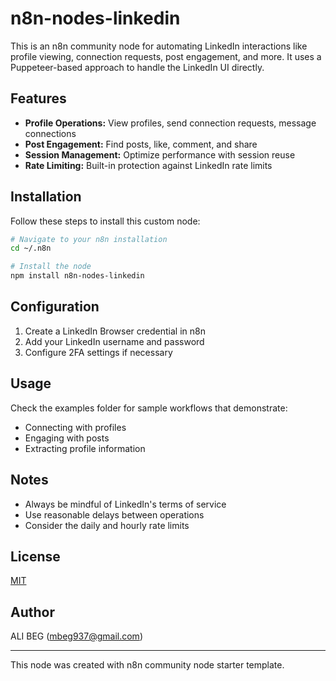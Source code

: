 # n8n-nodes-linkedin

This is an n8n community node for automating LinkedIn interactions like profile viewing, connection requests, post engagement, and more. It uses a Puppeteer-based approach to handle the LinkedIn UI directly.

## Features

- **Profile Operations:** View profiles, send connection requests, message connections
- **Post Engagement:** Find posts, like, comment, and share
- **Session Management:** Optimize performance with session reuse
- **Rate Limiting:** Built-in protection against LinkedIn rate limits

## Installation

Follow these steps to install this custom node:

```bash
# Navigate to your n8n installation
cd ~/.n8n

# Install the node
npm install n8n-nodes-linkedin
```

## Configuration

1. Create a LinkedIn Browser credential in n8n
2. Add your LinkedIn username and password
3. Configure 2FA settings if necessary

## Usage

Check the examples folder for sample workflows that demonstrate:
- Connecting with profiles
- Engaging with posts
- Extracting profile information

## Notes

- Always be mindful of LinkedIn's terms of service
- Use reasonable delays between operations
- Consider the daily and hourly rate limits

## License

[MIT](LICENSE)

## Author

ALI BEG (mbeg937@gmail.com)

---

This node was created with n8n community node starter template.
